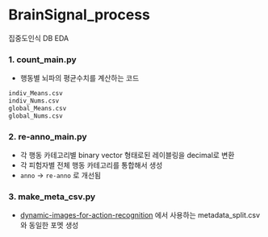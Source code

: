 # BrainSignal_process
집중도인식 DB EDA



### 1. count_main.py

* 행동별 뇌파의 평균수치를 계산하는 코드 

```bash
indiv_Means.csv
indiv_Nums.csv
global_Means.csv
global_Nums.csv
```



### 2. re-anno_main.py

* 각 행동 카테고리별 binary vector 형태로된 레이블링을 decimal로 변환 
* 각 피험자별 전체 행동 카테고리를 통합해서 생성 
* `anno` → `re-anno`  로 개선됨 



### 3. make_meta_csv.py

* [dynamic-images-for-action-recognition](https://github.com/DoranLyong/dynamic-images-for-action-recognition/tree/master/dynamic_image_networks/hmdb51/preprocessing) 에서 사용하는 metadata_split.csv 와 동일한 포멧 생성 





